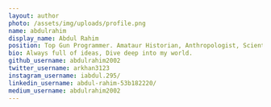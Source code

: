 ```yaml
---
layout: author
photo: /assets/img/uploads/profile.png
name: abdulrahim
display_name: Abdul Rahim
position: Top Gun Programmer. Amataur Historian, Anthropologist, Scientist.
bio: Always full of ideas, Dive deep into my world.
github_username: abdulrahim2002
twitter_username: arkhan3123
instagram_username: iabdul.295/
linkedin_username: abdul-rahim-53b182220/
medium_username: abdulrahim2002
---
```


